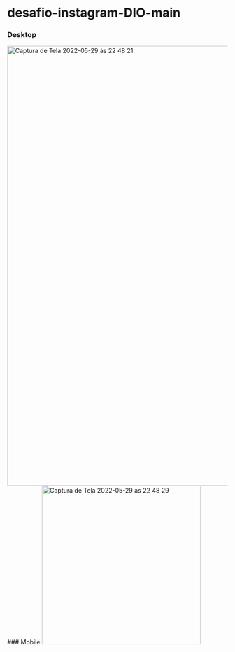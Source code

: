 # desafio-instagram-DIO-main

### Desktop
<img width="1007" alt="Captura de Tela 2022-05-29 às 22 48 21" src="https://user-images.githubusercontent.com/51893051/170902830-8540708e-2845-4794-86dd-695079d42af4.png">
### Mobile
<img width="363" alt="Captura de Tela 2022-05-29 às 22 48 29" src="https://user-images.githubusercontent.com/51893051/170902846-aaa16749-e6ec-43da-a9af-f5e7f946c3e7.png">
